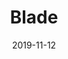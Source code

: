 ---
title: "Blade"
date: "2019-11-12"
description: "I don't think I ever saw a chaos game fractal I liked, yet this sketch has had me glued to the screen for hours. It's solely made out of dots generated by the chaos game algorithm with a number of small but important tweaks."
image: "grit.png"
---